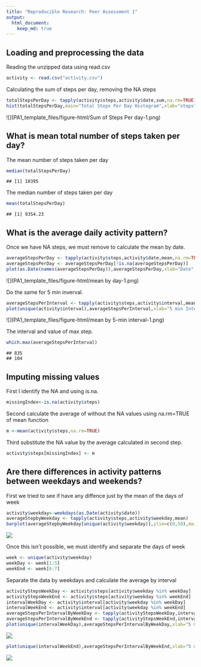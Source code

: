 ```yaml
---
title: "Reproducible Research: Peer Assessment 1"
output: 
  html_document:
    keep_md: true
---
```


## Loading and preprocessing the data
Reading the unzipped data using read.csv

```r
activity <- read.csv("activity.csv")
```
Calculating the sum of steps per day, removing the NA steps

```r
totalStepsPerDay <- tapply(activity$steps,activity$date,sum,na.rm=TRUE)
hist(totalStepsPerDay,main="Total Steps Per Day Histogram",xlab="steps",col = "red",breaks = seq(0,25000, by=2500),ylim=c(0,20))
```

![](PA1_template_files/figure-html/Sum of Steps Per day-1.png)<!-- -->

## What is mean total number of steps taken per day?
The mean number of steps taken per day

```r
median(totalStepsPerDay)
```

```
## [1] 10395
```
The median number of steps taken per day

```r
mean(totalStepsPerDay)
```

```
## [1] 9354.23
```

## What is the average daily activity pattern?
Once we have NA steps, we must remove to calculate the mean by date.  

```r
averageStepsPerDay <- tapply(activity$steps,activity$date,mean,na.rm=TRUE)
averageStepsPerDay <- averageStepsPerDay[!is.na(averageStepsPerDay)]
plot(as.Date(names(averageStepsPerDay)),averageStepsPerDay,xlab="Date",ylab="Average Steps Per Day",type="l")
```

![](PA1_template_files/figure-html/mean by day-1.png)<!-- -->

Do the same for 5 min inverval.  

```r
averageStepsPerInterval <- tapply(activity$steps,activity$interval,mean,na.rm=TRUE)
plot(unique(activity$interval),averageStepsPerInterval,xlab="5 min Interval",ylab="Average Steps Per 5-Minute Interval",type="l")
```

![](PA1_template_files/figure-html/mean by 5-min interval-1.png)<!-- -->

The interval and value of max step.  

```r
which.max(averageStepsPerInterval)
```

```
## 835 
## 104
```
## Imputing missing values
First I identify the NA and using is.na.

```r
missingIndex<-is.na(activity$steps)
```
Second calculate the average of without the NA values using na.rm=TRUE of mean function

```r
m <-mean(activity$steps,na.rm=TRUE)
```
Third substitute the NA value by the average calculated in second step.

```r
activity$steps[missingIndex] <- m
```

## Are there differences in activity patterns between weekdays and weekends?
First we tried to see if have any diffence just by the mean of the days of week

```r
activity$weekday<-weekdays(as.Date(activity$date))
averageStepbyWeekday <- tapply(activity$steps,activity$weekday,mean)
barplot(averageStepbyWeekday[unique(activity$weekday)],ylim=c(0,50),main="Average Step by Weekday")
```

![](PA1_template_files/figure-html/unnamed-chunk-1-1.png)<!-- -->

Once this isn't possible, we must identify and separate the days of week

```r
week <- unique(activity$weekday)
weekDay <- week[1:5]
weekEnd <- week[6:7]
```

Separate the data by weekdays and calculate the average by interval

```r
activityStepsWeekDay <- activity$steps[activity$weekday %in% weekDay]
activityStepsWeekEnd <- activity$steps[activity$weekday %in% weekEnd]
intervalWeekDay <- activity$interval[activity$weekday %in% weekDay]
intervalWeekEnd <- activity$interval[activity$weekday %in% weekEnd]
averageStepsPerIntervalByWeekDay <- tapply(activityStepsWeekDay,intervalWeekDay ,mean)
averageStepsPerIntervalByWeekEnd <- tapply(activityStepsWeekEnd,intervalWeekEnd,mean)
plot(unique(intervalWeekDay),averageStepsPerIntervalByWeekDay,xlab="5 min Interval",ylab="Average Steps Per 5-Minute Interval",type="l",main="Weekdays")
```

![](PA1_template_files/figure-html/unnamed-chunk-2-1.png)<!-- -->

```r
plot(unique(intervalWeekEnd),averageStepsPerIntervalByWeekEnd,xlab="5 min Interval",ylab="Average Steps Per 5-Minute Interval",type="l",main="Weekend")
```

![](PA1_template_files/figure-html/unnamed-chunk-2-2.png)<!-- -->
